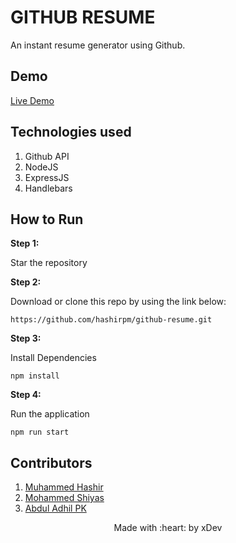 # GITHUB RESUME
An instant resume generator using Github.

## Demo
[Live Demo](https://gresume.herokuapp.com/)

## Technologies used
1. Github API
2. NodeJS
3. ExpressJS
4. Handlebars

## How to Run
**Step 1:**

Star the repository


**Step 2:**

Download or clone this repo by using the link below:

```
https://github.com/hashirpm/github-resume.git
```

**Step 3:**

Install Dependencies

```
npm install
```

**Step 4:**

Run the application

```
npm run start
```

## Contributors
1. [Muhammed Hashir](https://github.com/hashirpm)
2. [Mohammed Shiyas](https://github.com/shiyasmohd)
3. [Abdul Adhil PK](https://github.com/adhilcodes)

<p align="center">
	Made with :heart: by xDev
</p>
